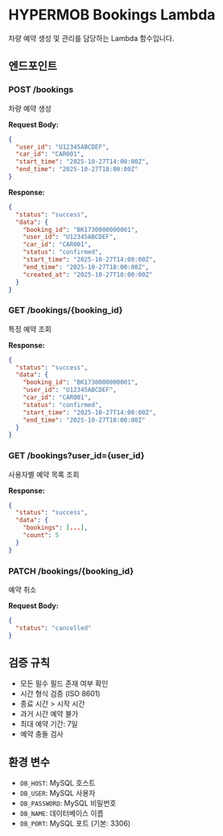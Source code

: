 # HYPERMOB Bookings Lambda

차량 예약 생성 및 관리를 담당하는 Lambda 함수입니다.

## 엔드포인트

### POST /bookings
차량 예약 생성

**Request Body:**
```json
{
  "user_id": "U12345ABCDEF",
  "car_id": "CAR001",
  "start_time": "2025-10-27T14:00:00Z",
  "end_time": "2025-10-27T18:00:00Z"
}
```

**Response:**
```json
{
  "status": "success",
  "data": {
    "booking_id": "BK1730000000001",
    "user_id": "U12345ABCDEF",
    "car_id": "CAR001",
    "status": "confirmed",
    "start_time": "2025-10-27T14:00:00Z",
    "end_time": "2025-10-27T18:00:00Z",
    "created_at": "2025-10-27T10:00:00Z"
  }
}
```

### GET /bookings/{booking_id}
특정 예약 조회

**Response:**
```json
{
  "status": "success",
  "data": {
    "booking_id": "BK1730000000001",
    "user_id": "U12345ABCDEF",
    "car_id": "CAR001",
    "status": "confirmed",
    "start_time": "2025-10-27T14:00:00Z",
    "end_time": "2025-10-27T18:00:00Z"
  }
}
```

### GET /bookings?user_id={user_id}
사용자별 예약 목록 조회

**Response:**
```json
{
  "status": "success",
  "data": {
    "bookings": [...],
    "count": 5
  }
}
```

### PATCH /bookings/{booking_id}
예약 취소

**Request Body:**
```json
{
  "status": "cancelled"
}
```

## 검증 규칙

- 모든 필수 필드 존재 여부 확인
- 시간 형식 검증 (ISO 8601)
- 종료 시간 > 시작 시간
- 과거 시간 예약 불가
- 최대 예약 기간: 7일
- 예약 충돌 검사

## 환경 변수

- `DB_HOST`: MySQL 호스트
- `DB_USER`: MySQL 사용자
- `DB_PASSWORD`: MySQL 비밀번호
- `DB_NAME`: 데이터베이스 이름
- `DB_PORT`: MySQL 포트 (기본: 3306)
